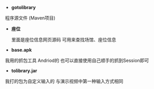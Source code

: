

- **gotolibrary**  

​	   程序源文件  (Maven项目)

- **座位**

  里面是座位信息网页源码 可用来查找场馆、座位信息

- **base.apk**  

​      我用的抓包工具  Andriod的 也可以直接使用自己顺手的抓到Session即可

-  **tolibrary.jar**

​     我打的包为自定义输入的  与演示视频中第一种输入方式相同

